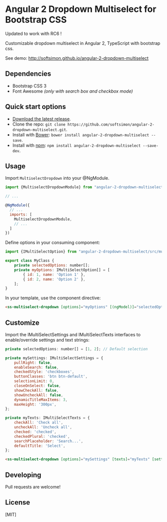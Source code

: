 # Angular 2 Dropdown Multiselect for Bootstrap CSS

Updated to work with RC6 !

Customizable dropdown multiselect in Angular 2, TypeScript with bootstrap css.

See demo: http://softsimon.github.io/angular-2-dropdown-multiselect

## Dependencies
* Bootstrap CSS 3
* Font Awesome *(only with search box and checkbox mode)*

## Quick start options

* [Download the latest release](https://github.com/softsimon/angular-2-dropdown-multiselect/archive/v0.2.0.zip).
* Clone the repo: `git clone https://github.com/softsimon/angular-2-dropdown-multiselect.git`.
* Install with [Bower](http://bower.io): `bower install angular-2-dropdown-multiselect --save`.
* Install with [npm](https://www.npmjs.com): `npm install angular-2-dropdown-multiselect --save-dev`.

## Usage

Import `MultiselectDropdown` into your @NgModule.

```js
import {MultiselectDropdownModule} from "angular-2-dropdown-multiselect/src/multiselect-dropdown";

// ...

@NgModule({
  // ...
  imports: [
    MultiselectDropdownModule,
    // ...
  ]
})
```

Define options in your consuming component:

```js
import {IMultiSelectOption} from "angular-2-dropdown-multiselect/src/multiselect-dropdown";

export class MyClass {
    private selectedOptions: number[];
    private myOptions: IMultiSelectOption[] = [
        { id: 1, name: 'Option 1' },
        { id: 2, name: 'Option 2' },
    ];
}
```

In your template, use the component directive:

```html
<ss-multiselect-dropdown [options]="myOptions" [(ngModel)]="selectedOptions" (ngModelChange)="onChange($event)"></ss-multiselect-dropdown>
```

## Customize

Import the IMultiSelectSettings and IMultiSelectTexts interfaces to enable/override settings and text strings:
```js
private selectedOptions: number[] = [1, 2]; // Default selection

private mySettings: IMultiSelectSettings = {
    pullRight: false,
    enableSearch: false,
    checkedStyle: 'checkboxes',
    buttonClasses: 'btn btn-default',
    selectionLimit: 0,
    closeOnSelect: false,
    showCheckAll: false,
    showUncheckAll: false,
    dynamicTitleMaxItems: 3,
    maxHeight: '300px',
};

private myTexts: IMultiSelectTexts = {
    checkAll: 'Check all',
    uncheckAll: 'Uncheck all',
    checked: 'checked',
    checkedPlural: 'checked',
    searchPlaceholder: 'Search...',
    defaultTitle: 'Select',
};
```

```html
<ss-multiselect-dropdown [options]="mySettings" [texts]="myTexts" [settings]="mySettings" [(ngModel)]="selectedOptions"></ss-multiselect-dropdown>
```

## Developing

Pull requests are welcome!

## License

[MIT]
